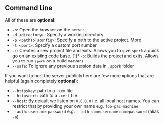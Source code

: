 ## Command Line
All of these are **optional**:

* `-o`: Open the browser on the server
* `-d <directory>` : Specify a working directory
* `-p <pathToTsconfig>`: Specify a path to the active project. [More](./tsconfig.md)
* `-t <port>`: Specify a custom port number
* `-i`: Creates a new project file and exits. Allows you to give `spork` a quick go on an existing code base.
[](* `-b`: Builds the project and exits. Allows you to run `spork` on a build server.)
* `--safe`: To ignore any previous session data in `.spork` folder

If you want to host the server publicly here are few more options that are helpful (again completely **optional**):

* `--httpskey`: path to a `.key` file
* `--httpscert`: path to a `.cert` file
* `--host`: By default we listen on `0.0.0.0` i.e. all local host names. You can restrict that by providing your own name e.g. `foo-pac-machine`
* `--auth`: `username:password` e.g. `--auth someusername:somepassword` (alias `-a`)
